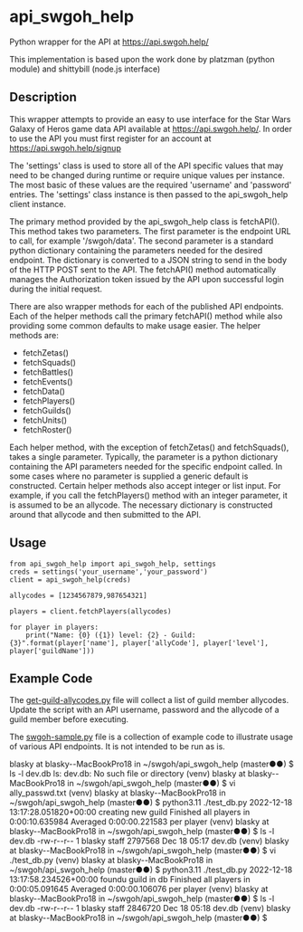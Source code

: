 # api_swgoh_help
Python wrapper for the API at https://api.swgoh.help/

This implementation is based upon the work done by platzman (python module) and 
shittybill (node.js interface)

## Description

This wrapper attempts to provide an easy to use interface for the Star Wars Galaxy 
of Heros game data API available at https://api.swgoh.help/. In order to use the API
you must first register for an account at https://api.swgoh.help/signup

The 'settings' class is used to store all of the API specific values that may need
to be changed during runtime or require unique values per instance. The most basic
of these values are the required 'username' and 'password' entries. The 'settings'
class instance is then passed to the api_swgoh_help client instance.

The primary method provided by the api_swgoh_help class is fetchAPI(). This method
takes two parameters. The first parameter is the endpoint URL to call, for example 
'/swgoh/data'. The second parameter is a standard python dictionary containing the
parameters needed for the desired endpoint. The dictionary is converted to a JSON 
string to send in the body of the HTTP POST sent to the API. The fetchAPI() method
automatically manages the Authorization token issued by the API upon successful
login during the initial request.

There are also wrapper methods for each of the published API endpoints. Each of 
the helper methods call the primary fetchAPI() method while also providing some
common defaults to make usage easier. The helper methods are:

- fetchZetas()
- fetchSquads()
- fetchBattles()
- fetchEvents()
- fetchData()
- fetchPlayers()
- fetchGuilds()
- fetchUnits()
- fetchRoster()

Each helper method, with the exception of fetchZetas() and fetchSquads(), takes a single
parameter. Typically, the parameter is a python dictionary containing the API parameters
needed for the specific endpoint called. In some cases where no parameter is supplied
a generic default is constructed. Certain helper methods also accept integer or list
input. For example, if you call the fetchPlayers() method with an integer parameter,
it is assumed to be an allycode. The necessary dictionary is constructed around that
allycode and then submitted to the API.

## Usage

```
from api_swgoh_help import api_swgoh_help, settings
creds = settings('your_username','your_password')
client = api_swgoh_help(creds)

allycodes = [1234567879,987654321]

players = client.fetchPlayers(allycodes)

for player in players:
    print("Name: {0} ({1}) level: {2} - Guild: {3}".format(player['name'], player['allyCode'], player['level'], player['guildName']))
```

## Example Code

The [get-guild-allycodes.py](examples/get-guild-allycodes.py) file will collect a list of
guild member allycodes. Update the script with an API username, password and the allycode of
a guild member before executing.

The [swgoh-sample.py](examples/swgoh-example.py) file is a collection of example code to illustrate
usage of various API endpoints. It is not intended to be run as is. 


blasky at blasky--MacBookPro18 in ~/swgoh/api_swgoh_help (master●●)
$ ls -l dev.db
ls: dev.db: No such file or directory
(venv)
blasky at blasky--MacBookPro18 in ~/swgoh/api_swgoh_help (master●●)
$ vi ally_passwd.txt
(venv)
blasky at blasky--MacBookPro18 in ~/swgoh/api_swgoh_help (master●●)
$ python3.11 ./test_db.py
2022-12-18 13:17:28.051820+00:00
creating new guild
Finished all players in 0:00:10.635984
Averaged 0:00:00.221583 per player
(venv)
blasky at blasky--MacBookPro18 in ~/swgoh/api_swgoh_help (master●●)
$ ls -l dev.db
-rw-r--r--  1 blasky  staff  2797568 Dec 18 05:17 dev.db
(venv)
blasky at blasky--MacBookPro18 in ~/swgoh/api_swgoh_help (master●●)
$ vi ./test_db.py
(venv)
blasky at blasky--MacBookPro18 in ~/swgoh/api_swgoh_help (master●●)
$ python3.11 ./test_db.py
2022-12-18 13:17:58.234526+00:00
foundu guild in db
Finished all players in 0:00:05.091645
Averaged 0:00:00.106076 per player
(venv)
blasky at blasky--MacBookPro18 in ~/swgoh/api_swgoh_help (master●●)
$ ls -l dev.db
-rw-r--r--  1 blasky  staff  2846720 Dec 18 05:18 dev.db
(venv)
blasky at blasky--MacBookPro18 in ~/swgoh/api_swgoh_help (master●●)
$
